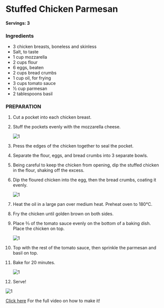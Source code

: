 # Stuffed Chicken Parmesan

#### Servings: 3

### Ingredients 

* 3 chicken breasts, boneless and skinless
* Salt, to taste
* 1 cup mozzarella
* 2 cups flour
* 6 eggs, beaten
* 2 cups bread crumbs
* 1 cup oil, for frying
* 3 cups tomato sauce
* ½ cup parmesan
* 2 tablespoons basil

### PREPARATION

1. Cut a pocket into each chicken breast.
2. Stuff the pockets evenly with the mozzarella cheese.

    ![1](https://cloud.githubusercontent.com/assets/22593770/20465080/3777ae2c-af4d-11e6-9903-cd9799fffbd7.jpg)

3. Press the edges of the chicken together to seal the pocket.
4. Separate the flour, eggs, and bread crumbs into 3 separate bowls.
5. Being careful to keep the chicken from opening, dip the stuffed chicken in the flour, shaking off the excess.
6. Dip the floured chicken into the egg, then the bread crumbs, coating it evenly.

    ![1](https://cloud.githubusercontent.com/assets/22593770/20465107/b27052b4-af4d-11e6-9f0d-d4605c69c0e8.jpg)

7. Heat the oil in a large pan over medium heat. Preheat oven to 180°C.
8. Fry the chicken until golden brown on both sides.
9. Place ⅔ of the tomato sauce evenly on the bottom of a baking dish. Place the chicken on top.

    ![1](https://cloud.githubusercontent.com/assets/22593770/20465116/012ef8f6-af4e-11e6-83cf-2c4635499f8c.jpg)

10. Top with the rest of the tomato sauce, then sprinkle the parmesan and basil on top.
11. Bake for 20 minutes.

    ![1](https://cloud.githubusercontent.com/assets/22593770/20465054/8bdee6e8-af4c-11e6-889d-108b50085e24.jpg)

12. Serve!

![1](https://cloud.githubusercontent.com/assets/22593770/20465127/4df6e270-af4e-11e6-8ec4-af34deaa8ed7.jpg)
    
[Click here](https://www.buzzfeed.com/alvinzhou/prepare-yourself-for-complete-satisfaction-with-this-stuffed?bffbtasty&ref=bffbtasty&utm_term=.kpme8dVGr#.rwo6VWxAN) For the full video on how to make it!

